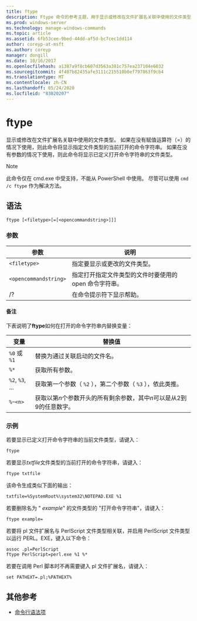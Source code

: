 ```yaml
---
title: ftype
description: Ftype 命令的参考主题，用于显示或修改在文件扩展名关联中使用的文件类型。
ms.prod: windows-server
ms.technology: manage-windows-commands
ms.topic: article
ms.assetid: 6fb53cee-9bed-44dd-af5d-bc7cec1dd114
author: coreyp-at-msft
ms.author: coreyp
manager: dongill
ms.date: 10/16/2017
ms.openlocfilehash: a1387a9f8cb607d3563a381c757ea237104e6032
ms.sourcegitcommit: 4f407b82435afe3111c215510b0ef797863f9cb4
ms.translationtype: MT
ms.contentlocale: zh-CN
ms.lasthandoff: 05/24/2020
ms.locfileid: "83820207"
---
```

# <a name="ftype"></a>ftype

显示或修改在文件扩展名关联中使用的文件类型。 如果在没有赋值运算符（=）的情况下使用，则此命令将显示指定文件类型的当前打开的命令字符串。 如果在没有参数的情况下使用，则此命令将显示已定义打开命令字符串的文件类型。

> [!NOTE]
> 此命令仅在 cmd.exe 中受支持，不能从 PowerShell 中使用。
> 尽管可以使用 `cmd /c ftype` 作为解决方法。

## <a name="syntax"></a>语法

```
ftype [<filetype>[=[<opencommandstring>]]]
```

### <a name="parameters"></a>参数

| 参数 | 说明 |
| --------- | ----------- |
| `<filetype>` | 指定要显示或更改的文件类型。 |
| `<opencommandstring>` | 指定打开指定文件类型的文件时要使用的 open 命令字符串。|
| /? | 在命令提示符下显示帮助。 |

#### <a name="remarks"></a>备注

下表说明了**ftype**如何在打开的命令字符串内替换变量：

| 变量 | 替换值 |
| -------- | ----------------- |
| `%0` 或 `%1` | 替换为通过关联启动的文件名。 |
| `%*` | 获取所有参数。 |
| `%2`, `%3`, ... | 获取第一个参数（ `%2` ），第二个参数（ `%3` ），依此类推。 |
| `%~<n>` | 获取以第*n*个参数开头的所有剩余参数，其中*n*可以是从2到9的任意数字。 |

### <a name="examples"></a>示例

若要显示已定义打开命令字符串的当前文件类型，请键入：

```
ftype
```

若要显示*txtfile*文件类型的当前打开的命令字符串，请键入：

```
ftype txtfile
```

该命令生成类似下面的输出：

`txtfile=%SystemRoot%\system32\NOTEPAD.EXE %1`

若要删除名为 " *example*" 的文件类型的 "打开命令字符串"，请键入：

```
ftype example=
```

若要将 pl 文件扩展名与 PerlScript 文件类型相关联，并启用 PerlScript 文件类型以运行 PERL。EXE，键入以下命令：

```
assoc .pl=PerlScript
ftype PerlScript=perl.exe %1 %*
```

若要在调用 Perl 脚本时不再需要键入 pl 文件扩展名，请键入：

```
set PATHEXT=.pl;%PATHEXT%
```

## <a name="additional-references"></a>其他参考

- [命令行语法项](command-line-syntax-key.md)
